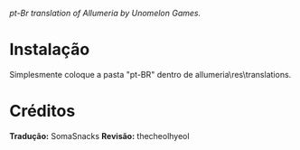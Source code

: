 *pt-Br translation of Allumeria by Unomelon Games.*

# Instalação
Simplesmente coloque a pasta "pt-BR" dentro de allumeria\res\translations.
# Créditos
**Tradução:** SomaSnacks
**Revisão:** thecheolhyeol
